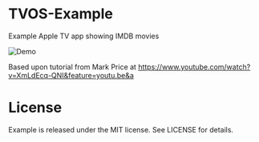 # TVOS-Example
Example Apple TV app showing IMDB movies

![Demo](http://i.imgur.com/ZSNRNpT.gif)

Based upon tutorial from Mark Price at https://www.youtube.com/watch?v=XmLdEcq-QNI&feature=youtu.be&a

# License
Example is released under the MIT license. See LICENSE for details.
